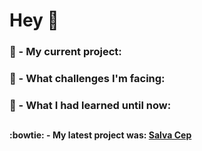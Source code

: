 
# Hey 👋

### :construction: - My current project:
### :rocket: - What challenges I'm facing:
### :closed_book: - What I had learned until now:

##

#### :bowtie: - My latest project was: [Salva Cep](https://github.com/Wesley-Nunes/salva-cep/)
